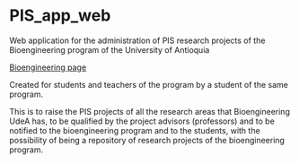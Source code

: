 # PIS_app_web
Web application for the administration of PIS research projects of the Bioengineering program of the University of Antioquia

[Bioengineering page](http://bioingenieriaudea.com.co/)

Created for students and teachers of the program by a student of the same program.

This is to raise the PIS projects of all the research areas that Bioengineering UdeA has, to be qualified by the project advisors (professors) and to be notified to the bioengineering program and to the students, with the possibility of being a repository of research projects of the bioengineering program.
